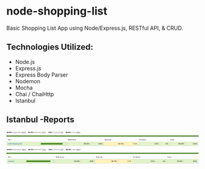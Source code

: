 # node-shopping-list
Basic Shopping List App using Node/Express.js, RESTful API, &amp; CRUD.

## Technologies Utilized:
  -  Node.js
  -  Express.js
  -  Express Body Parser
  -  Nodemon
  -  Mocha
  -  Chai / ChaiHttp
  -  Istanbul

##  Istanbul -Reports

![alt text](https://github.com/rockchalkwushock/node-shopping-list/blob/master/img/node-shopping-list-istanbul-report.jpg "node-shopping-list-istanbul-report")
![alt text](https://github.com/rockchalkwushock/node-shopping-list/blob/master/img/server.js-istanbul-report.jpg "server.js-istanbul-report")
